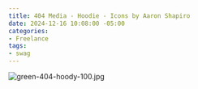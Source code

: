 ```yaml
---
title: 404 Media - Hoodie - Icons by Aaron Shapiro
date: 2024-12-16 10:08:00 -05:00
categories:
- Freelance
tags:
- swag
---
```


![green-404-hoody-100.jpg](/uploads/green-404-hoody-100.jpg)